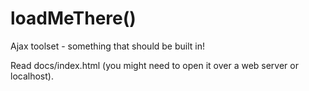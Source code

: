 # loadMeThere()
Ajax toolset - something that should be built in!

Read docs/index.html (you might need to open it over a web server or localhost).